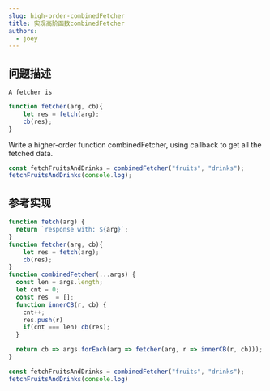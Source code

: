 ```yaml
---
slug: high-order-combinedFetcher
title: 实现高阶函数combinedFetcher
authors:
  - joey
---
```


## 问题描述

`A fetcher is`

```js
function fetcher(arg, cb){
    let res = fetch(arg);
    cb(res);
}
```

Write a higher-order function combinedFetcher, using callback to get all the fetched data.

```js
const fetchFruitsAndDrinks = combinedFetcher("fruits", "drinks");
fetchFruitsAndDrinks(console.log);
```

<!--truncate-->

## 参考实现

```js
function fetch(arg) {
  return `response with: ${arg}`;
}
function fetcher(arg, cb){
    let res = fetch(arg);
    cb(res);
}
function combinedFetcher(...args) {
  const len = args.length;
  let cnt = 0;
  const res  = [];
  function innerCB(r, cb) {
    cnt++;
    res.push(r)
    if(cnt === len) cb(res);
  }

  return cb => args.forEach(arg => fetcher(arg, r => innerCB(r, cb)));
}

const fetchFruitsAndDrinks = combinedFetcher("fruits", "drinks");
fetchFruitsAndDrinks(console.log)
```